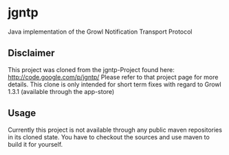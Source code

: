 jgntp
=====

Java implementation of the Growl Notification Transport Protocol 

Disclaimer
----------

This project was cloned from the jgntp-Project found here: http://code.google.com/p/jgntp/
Please refer to that project page for more details. This clone is only intended for short term fixes with regard to Growl 1.3.1 (available through the app-store)

Usage
-----

Currently this project is not available through any public maven repositories in its cloned state. You have to checkout the sources and use maven to build it for yourself.